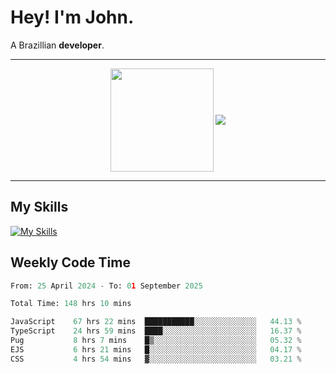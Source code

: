 # Hey! I'm John.

A Brazillian **developer**.

---

<p align="center">
  <img align="center" src="https://github-readme-stats.vercel.app/api?username=joaoiacillo&show_icons=true&locale=en" height="165" />
  <img align="center" src="https://github-readme-stats.vercel.app/api/top-langs/?username=anuraghazra&layout=compact" />
</p>

---

## My Skills

[![My Skills](https://skillicons.dev/icons?i=js,html,css,bootstrap,py,mysql,bash,linux,git,github,vscode,gamemakerstudio)](https://skillicons.dev)

## Weekly Code Time

<!--START_SECTION:waka-->

```python
From: 25 April 2024 - To: 01 September 2025

Total Time: 148 hrs 10 mins

JavaScript    67 hrs 22 mins  ███████████░░░░░░░░░░░░░░   44.13 %
TypeScript    24 hrs 59 mins  ████░░░░░░░░░░░░░░░░░░░░░   16.37 %
Pug           8 hrs 7 mins    █▒░░░░░░░░░░░░░░░░░░░░░░░   05.32 %
EJS           6 hrs 21 mins   █░░░░░░░░░░░░░░░░░░░░░░░░   04.17 %
CSS           4 hrs 54 mins   ▓░░░░░░░░░░░░░░░░░░░░░░░░   03.21 %
```

<!--END_SECTION:waka-->
